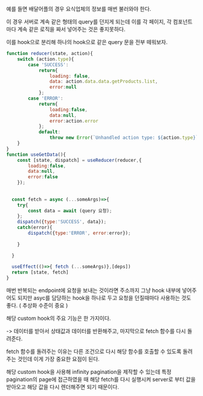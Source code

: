 예를 들면 배달어플의 경우 요식업체의 정보를 매번 불러와야 한다.

이 경우 서버로 계속 같은 형태의 query를 던지게 되는데 이를 각 페이지, 각 컴포넌트 마다 계속 같은 로직을 짜서 넣어주는 것은 좋지못하다.

이를 hook으로 분리해 하나의 hook으로 같은 query 문을 전부 떼워보자.
```js
function reducer(state, action){
    switch (action.type){
        case 'SUCCESS':
            return{
                loading: false,
                data: action.data.data.getProducts.list,
                error:null
            };
        case 'ERROR':
            return{
                loading:false,
                data:null,
                error:action.error
            };
            default:
                throw new Error(`Unhandled action type: ${action.type}`);
    }
}
function useGetData(){
	const [state, dispatch] = useReducer(reducer,{
    	loading:false,
      	data:null,
      	error:false
    });
  
  
  const fetch = async (...someArgs)=>{
    try{
    	const data = await (query 요청);
    };
    dispatch({type:'SUCCESS', data});
    catch(error){
    	dispatch({type:'ERROR', error:error});
      
    }
  
  }
  
  useEffect(()=>{ fetch (...someArgs)},[deps])
  return [state, fetch]
}
```
매번 반복되는 endpoint에 요청을 보내는 것이라면 주소까지 그냥 hook 내부에 넣어주어도 되지만 asyc를 담당하는 hook을 하나로 두고 요청을 던질때마다 사용하는 것도 좋다. ( 추상화 수준이 중요 )

해당 custom hook의 주요 기능은 한 가지이다.

-> 데이터를 받아서 상태값과 데이터를 반환해주고, 마지막으로 fetch 함수를 다시 돌려준다.

fetch 함수를 돌려주는 이유는 다른 조건으로 다시 해당 함수를 호출할 수 있도록 돌려주는 것인데 이게 가장 중요한 요점이 된다.

해당 custom hook을 사용해 infinity pagination을 제작할 수 있는데 특정 pagination의 page에 접근하였을 때 해당 fetch를 다시 실행시켜 server로 부터 값을 받아오고 해당 값을 다시 렌더해주면 되기 때문이다.

